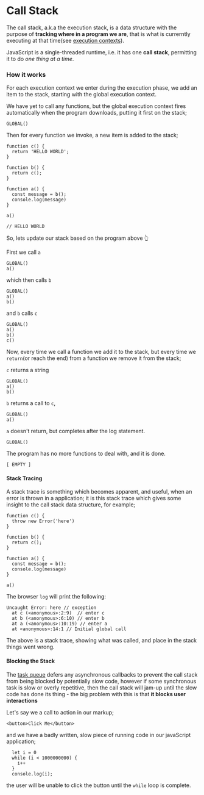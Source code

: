 # Call Stack

The call stack, a.k.a the execution stack, is a data structure with the purpose of **tracking where in a program we are**, that is what is currerntly executing at that time(see [execution contexts](./../execution-context)).

JavaScript is a single-threaded runtime, i.e. it has one **call stack**, permitting it to do _one thing at a time_.

### How it works

For each execution context we enter during the execution phase, we add an item to the stack, starting with the global execution context.

We have yet to call any functions, but the global execution context fires automatically when the program downloads, putting it first on the stack;

```
GLOBAL()
```

Then for every function we invoke, a new item is added to the stack;

```
function c() {
  return 'HELLO WORLD';
}

function b() {
  return c();
}

function a() {
  const message = b();
  console.log(message)
}

a()

// HELLO WORLD
```

So, lets update our stack based on the program above 👆

First we call `a`

```
GLOBAL()
a()
```

which then calls `b`

```
GLOBAL()
a()
b()
```

and `b` calls `c`

```
GLOBAL()
a()
b()
c()
```

Now, every time we call a function we add it to the stack, but every time we `return`(or reach the end) from a function we remove it from the stack;

`c` returns a string

```
GLOBAL()
a()
b()
```

`b` returns a call to `c`,

```
GLOBAL()
a()
```

`a` doesn't return, but completes after the log statement.

```
GLOBAL()
```

The program has no more functions to deal with, and it is done.

```
[ EMPTY ]
```

#### Stack Tracing

A stack trace is something which becomes apparent, and useful, when an error is thrown in a application; it is this stack trace which gives some insight to the call stack data structure, for example;

```
function c() {
  throw new Error('here')
}

function b() {
  return c();
}

function a() {
  const message = b();
  console.log(message)
}

a()

```

The browser `log` will print the following:

```
Uncaught Error: here // exception
  at c (<anonymous>:2:9)  // enter c
  at b (<anonymous>:6:10) // enter b
  at a (<anonymous>:10:19) // enter a
  at <anonymous>:14:1 // Initial global call
```

The above is a stack trace, showing what was called, and place in the stack things went wrong.

#### Blocking the Stack

The [task queue](../task-queue) defers any asynchronous callbacks to prevent the call stack from being blocked by potentially slow code, however if some synchronous task is slow or overly repetitive, then the call stack will jam-up until the slow code has done its thing - the big problem with this is that **it blocks user interactions**

Let's say we a call to action in our markup;

```
<button>Click Me</button>
```

and we have a badly written, slow piece of running code in our javaScript application;

```
  let i = 0
  while (i < 1000000000) {
    i++
  }
  console.log(i);
```

the user will be unable to click the button until the `while` loop is complete.
